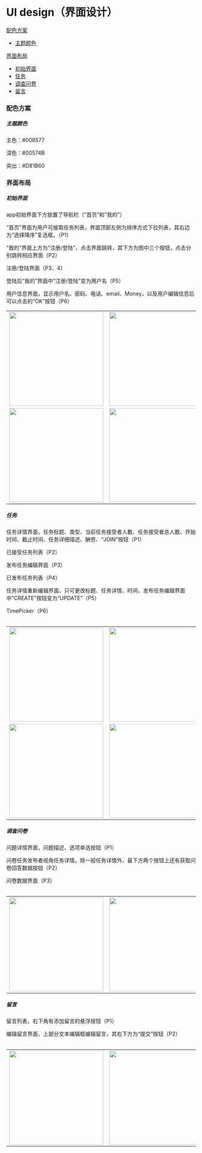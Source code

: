 # UI design（界面设计）

[配色方案](#配色方案)
- [主题颜色](#主题颜色) 
    
[界面布局](#界面布局)
- [初始界面](#初始界面)
- [任务](#任务)
- [调查问卷](#调查问卷)
- [留言](#留言)

### 配色方案

##### 主题颜色

主色：#008577

深色：#00574B

突出：#D81B60



### 界面布局

##### 初始界面

app初始界面下方放置了导航栏（“首页”和“我的”）

“首页”界面为用户可接取任务列表，界面顶部左侧为排序方式下拉列表，其右边为“选择降序”复选框。（P1）

“我的”界面上方为“注册/登陆”，点击界面跳转，其下方为图中三个按钮，点击分别跳转相应界面（P2）

注册/登陆界面（P3、4）

登陆后“我的”界面中“注册/登陆”变为用户名（P5）

用户信息界面，显示用户名、密码、电话、email、Money，以及用户编辑信息后可以点击的“OK”按钮（P6）

<table>
    <tr>
        <td><img src = "https://images.gitee.com/uploads/images/2019/0628/002906_58566633_2160055.jpeg" 
width="250"/></td>
        <td><img src = "https://images.gitee.com/uploads/images/2019/0627/232108_18b81036_2160055.png" width="250"/></td>
        <td><img src = "https://images.gitee.com/uploads/images/2019/0627/232129_eb5a75bb_2160055.png" width="250"/></td>        
    </tr>
    <tr>
        <td><img src = "https://images.gitee.com/uploads/images/2019/0627/232220_4c579506_2160055.png" width="250"/></td>
        <td><img src = "https://images.gitee.com/uploads/images/2019/0627/232240_f610357d_2160055.png" width="250"/></td>
        <td><img src = "https://images.gitee.com/uploads/images/2019/0627/232304_0f259ddf_2160055.png" width="250"/></td>
    </tr>
<table>



##### 任务

任务详情界面，任务标题、类型、当前任务接受者人数、任务接受者总人数、开始时间、截止时间、任务详细描述、酬劳、“JOIN”按钮（P1）

已接受任务列表（P2）

发布任务编辑界面（P3）

已发布任务列表（P4）

任务详情重新编辑界面，只可更改标题、任务详情、时间，发布任务编辑界面中“CREATE”按钮变为“UPDATE”（P5）

TimePicker（P6）

 <table>
    <tr>
        <td><img src = "https://images.gitee.com/uploads/images/2019/0628/002931_5a7b6a84_2160055.jpeg" width="250"/></td>
        <td><img src = "https://images.gitee.com/uploads/images/2019/0627/233836_6cb6ce47_2160055.jpeg" width="250"/></td>
         <td><img src = "https://images.gitee.com/uploads/images/2019/0627/235055_682e4e0b_2160055.png" width="250"/></td>
    </tr>
    <tr>
        <td><img src = "https://images.gitee.com/uploads/images/2019/0627/235122_5f67c2f2_2160055.png" width="250"/></td> 
        <td><img src = "https://images.gitee.com/uploads/images/2019/0627/235135_6fa07ccf_2160055.png" width="250"/></td>
        <td><img src = "https://images.gitee.com/uploads/images/2019/0627/235205_1e9c2769_2160055.jpeg" width="250"/></td>
     </tr>
</table>

<table>

##### 调查问卷

问题详情界面，问题描述、选项单选按钮（P1）

问卷任务发布者视角任务详情，除一般任务详情外，最下方两个按钮上还有获取问卷回答数据按钮（P2）

问卷数据界面（P3）

<table>
    <tr>
        <td><img src = "https://images.gitee.com/uploads/images/2019/0627/233918_9de7e47e_2160055.png" width="250"/></td>        
        <td><img src = "https://images.gitee.com/uploads/images/2019/0627/233938_534c77ab_2160055.jpeg" width="250"/></td>
        <td><img src = "https://images.gitee.com/uploads/images/2019/0627/234001_01a6ca99_2160055.png" width="250"/></td>
    </tr>

<table>

##### 留言

留言列表，右下角有添加留言的悬浮按钮（P1）

编辑留言界面，上部分文本编辑框编辑留言，其右下方为“提交”按钮（P2）

<table>
    <tr>
    <td><img src = "https://images.gitee.com/uploads/images/2019/0628/002955_4cec31de_2160055.png" width="250"/></td>
    <td><img src = "https://images.gitee.com/uploads/images/2019/0628/003145_74544db6_2160055.jpeg" width="250"/></td>
    </tr>
</table>

